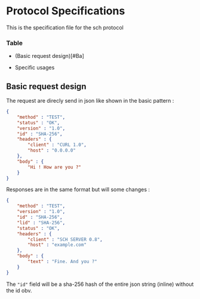 # Protocol Specifications

This is the specification file for the sch protocol

### Table

 * (Basic request design)[#Ba]

 * Specific usages


## Basic request design

The request are direcly send in json like shown in the basic pattern : 
```json
{
    "method" : "TEST",
    "status" : "OK",
    "version" : "1.0",
    "id" : "SHA-256",
    "headers" : {
        "client" : "CURL 1.0",
        "host" : "0.0.0.0"
    },   
    "body" : {
        "Hi ! How are you ?"
    }
}
```

Responses are in the same format but will some changes : 
```json
{
    "method" : "TEST",
    "version" : "1.0",
    "id" : "SHA-256",
    "lid" : "SHA-256",
    "status" : "OK",
    "headers" : {
        "client" : "SCH SERVER 0.8",
        "host" : "example.com"
    },    
    "body" : {
        "text" : "Fine. And you ?"
    }
}   
```

The `"id"` field will be a sha-256 hash of the entire json string (inline) without the id obv.
